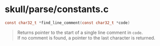 # skull/parse/constants.c

```c
const char32_t *find_line_comment(const char32_t *code)
```

> Returns pointer to the start of a single line comment in `code`.
> \
> If no comment is found, a pointer to the last character is returned.

